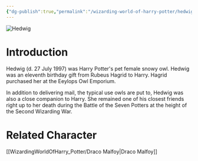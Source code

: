 ```yaml
---
{"dg-publish":true,"permalink":"/wizarding-world-of-harry-potter/hedwig/","dgPassFrontmatter":true,"created":"","updated":""}
---
```


![Hedwig](http://rxbg5ysja.bkt.gdipper.com/Hedwig.png)
# Introduction
Hedwig (d. 27 July 1997) was Harry Potter's pet female snowy owl. Hedwig was an eleventh birthday gift from Rubeus Hagrid to Harry. Hagrid purchased her at the Eeylops Owl Emporium.

In addition to delivering mail, the typical use owls are put to, Hedwig was also a close companion to Harry. She remained one of his closest friends right up to her death during the Battle of the Seven Potters at the height of the Second Wizarding War.

# Related Character
[[WizardingWorldOfHarry_Potter/Draco Malfoy\|Draco Malfoy]]
